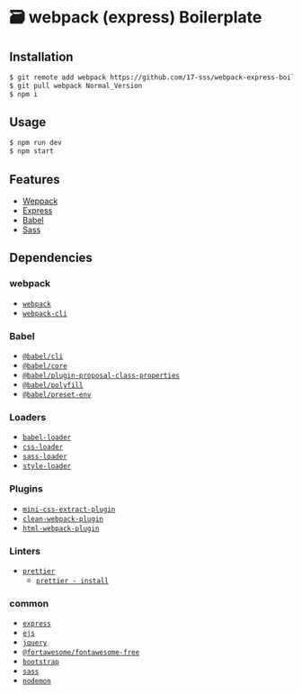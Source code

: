 # 🗃️ webpack (express) Boilerplate 

## Installation
```sh
$ git remote add webpack https://github.com/17-sss/webpack-express-boilerplate.git
$ git pull webpack Normal_Version
$ npm i
```

## Usage
```sh
$ npm run dev
$ npm start
```

## Features
- [Weppack](https://webpack.js.org/)
- [Express](https://expressjs.com/)
- [Babel](https://babeljs.io/)
- [Sass](https://sass-lang.com/)

## Dependencies
### webpack
- [`webpack`](https://github.com/webpack/webpack)
- [`webpack-cli`](https://github.com/webpack/webpack-cli)

### Babel
- [`@babel/cli`](https://babeljs.io/docs/en/babel-cli)
- [`@babel/core`](https://www.npmjs.com/package/@babel/core)
- [`@babel/plugin-proposal-class-properties`](https://babeljs.io/docs/en/babel-plugin-proposal-class-properties)
- [`@babel/polyfill`](https://babeljs.io/docs/en/babel-polyfill)
- [`@babel/preset-env`](https://babeljs.io/docs/en/babel-preset-env)

### Loaders
- [`babel-loader`](https://webpack.js.org/loaders/babel-loader/)
- [`css-loader`](https://webpack.js.org/loaders/css-loader/)
- [`sass-loader`](https://webpack.js.org/loaders/sass-loader/)
- [`style-loader`](https://webpack.js.org/loaders/style-loader/)

### Plugins
- [`mini-css-extract-plugin`](https://github.com/webpack-contrib/mini-css-extract-plugin)
- [`clean-webpack-plugin`](https://github.com/johnagan/clean-webpack-plugin)
- [`html-webpack-plugin`](https://webpack.js.org/plugins/html-webpack-plugin/)

### Linters
- [`prettier`](https://github.com/prettier/prettier)
    - [`prettier - install`](https://prettier.io/docs/en/install.html)

### common
- [`express`](https://github.com/expressjs/express)
- [`ejs`](https://github.com/mde/ejs)
- [`jquery`](https://github.com/jquery/jquery)
- [`@fortawesome/fontawesome-free`](https://github.com/FortAwesome/Font-Awesome)
- [`bootstrap`](https://github.com/twbs/bootstrap)
- [`sass`](https://github.com/sass/dart-sass)
- [`nodemon`](https://github.com/remy/nodemon)

